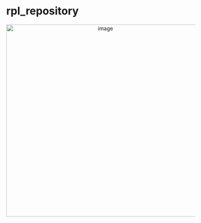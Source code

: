 # rpl_repository
<p align="center">
<img width="513" alt="image" src="![image](https://user-images.githubusercontent.com/102657926/236505485-10995463-362c-4863-ad31-ff1906019980.png)">
</p>

